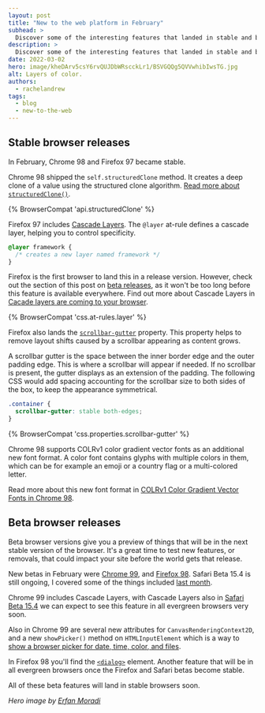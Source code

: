 ```yaml
---
layout: post
title: "New to the web platform in February"
subhead: >
  Discover some of the interesting features that landed in stable and beta web browsers during February 2022. 
description: >
  Discover some of the interesting features that landed in stable and beta web browsers during February 2022.
date: 2022-03-02
hero: image/kheDArv5csY6rvQUJDbWRscckLr1/BSVGQQg5QVVwhibIwsTG.jpg
alt: Layers of color.
authors:
  - rachelandrew
tags:
  - blog
  - new-to-the-web
---
```


## Stable browser releases

In February, Chrome 98 and Firefox 97 became stable.

Chrome 98 shipped the `self.structuredClone` method. It creates a deep clone of a value using the structured clone algorithm. [Read more about `structuredClone()`](/structured-clone/).

{% BrowserCompat 'api.structuredClone' %}

Firefox 97 includes [Cascade Layers](https://developer.mozilla.org/docs/Web/CSS/@layer). The `@layer` at-rule defines a cascade layer, helping you to control specificity.

```css
@layer framework {
  /* creates a new layer named framework */
}
```

Firefox is the first browser to land this in a release version. However, check out the section of this post on [beta releases](#beta-browser-releases), as it won't be too long before this feature is available everywhere. Find out more about Cascade Layers in [Cacade layers are coming to your browser](https://developer.chrome.com/blog/cascade-layers/).

{% BrowserCompat 'css.at-rules.layer' %}

Firefox also lands the [`scrollbar-gutter`](https://developer.mozilla.org/docs/Web/CSS/scrollbar-gutter) property. This property helps to remove layout shifts caused by a scrollbar appearing as content grows. 

A scrollbar gutter is the space between the inner border edge and the outer padding edge. This is where a scrollbar will appear if needed. If no scrollbar is present, the gutter displays as an extension of the padding. The following CSS would add spacing accounting for the scrollbar size to both sides of the box, to keep the appearance symmetrical.

```css
.container {
  scrollbar-gutter: stable both-edges;
}
```

{% BrowserCompat 'css.properties.scrollbar-gutter' %}

Chrome 98 supports COLRv1 color gradient vector fonts as an additional new font format. A color font contains glyphs with multiple colors in them, which can be for example an emoji or a country flag or a multi-colored letter.

Read more about this new font format in [COLRv1 Color Gradient Vector Fonts in Chrome 98](https://developer.chrome.com/blog/colrv1-fonts/).

## Beta browser releases

Beta browser versions give you a preview of things that will be in the next stable version of the browser. It's a great time to test new features, or removals, that could impact your site before the world gets that release.

New betas in February were [Chrome 99](https://blog.chromium.org/2022/02/chrome-99-css-cascade-layers-new-picker.html), and [Firefox 98](https://developer.mozilla.org/docs/Mozilla/Firefox/Releases/98). Safari Beta 15.4 is still ongoing, I covered some of the things included [last month](/web-platform-01-2022/).

Chrome 99 includes Cascade Layers, with Cascade Layers also in [Safari Beta 15.4](https://developer.apple.com/documentation/safari-release-notes/safari-15_4-release-notes) we can expect to see this feature in all evergreen browsers very soon.

Also in Chrome 99 are several new attributes for `CanvasRenderingContext2D`, and a new `showPicker()` method on `HTMLInputElement` which is a way to [show a browser picker for date, time, color, and files](https://developer.chrome.com/blog/show-picker/). 

In Firefox 98 you'll find the [`<dialog>`](https://developer.mozilla.org/docs/Web/HTML/Element/dialog) element. Another feature that will be in all evergreen browsers once the Firefox and Safari betas become stable. 

All of these beta features will land in stable browsers soon.

_Hero image by [Erfan Moradi](https://unsplash.com/@eurphan)_
  